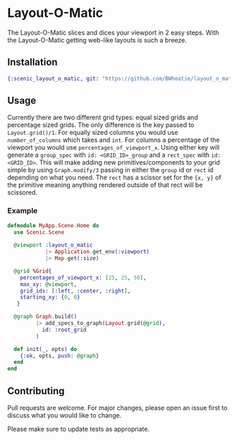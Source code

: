 # Layout-O-Matic

The Layout-O-Matic slices and dices your viewport in 2 easy steps. With the Layout-O-Matic getting web-like layouts is such a breeze. 

## Installation

```elixir
{:scenic_layout_o_matic, git: "https://github.com/BWheatie/layout_o_matic", tag: "0.1.0"}
```

## Usage
Currently there are two different grid types: equal sized grids and percentage sized grids. The only difference is the key passed to `Layout.grid()/1`.
For equally sized columns you would use `number_of_columns` which takes and `int`. For columns a percentage of the viewport you would use `percentages_of_viewport_x`. Using either key will generate a `group_spec` with `id: <GRID_ID>_group` and a `rect_spec` with `id: <GRID_ID>`. This will make adding new primitives/components to your grid simple by using `Graph.modify/3` passing in either the `group` id or `rect` id depending on what you need. The `rect` has a scissor set for the `{x, y}` of the primitive meaning anything rendered outside of that rect will be scissored. 
### Example
```elixir
defmodule MyApp.Scene.Home do
  use Scenic.Scene
  
  @viewport :layout_o_matic
            |> Application.get_env(:viewport)
            |> Map.get(:size)

  @grid %Grid{
    percentages_of_viewport_x: [25, 25, 50],
    max_xy: @viewport,
    grid_ids: [:left, :center, :right],
    starting_xy: {0, 0}
   }

  @graph Graph.build()
         |> add_specs_to_graph(Layout.grid(@grid),
           id: :root_grid
         )

  def init(_, opts) do
    {:ok, opts, push: @graph}
  end
end
```

## Contributing
Pull requests are welcome. For major changes, please open an issue first to discuss what you would like to change.

Please make sure to update tests as appropriate.
